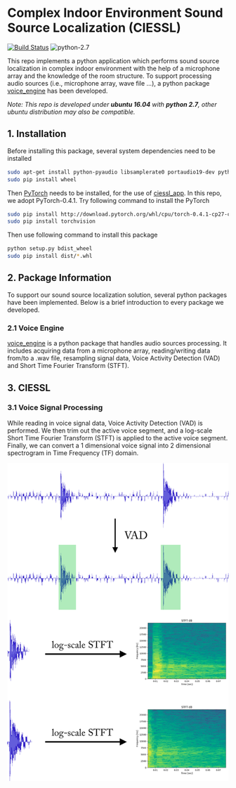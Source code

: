 # Complex Indoor Environment Sound Source Localization (CIESSL)

[![Build Status](https://travis-ci.com/TooSchoolForCool/CIESSL-py.svg?token=pTSTf8Kr3MZ8RE9G5srX&branch=master)](https://travis-ci.com/TooSchoolForCool/CIESSL-py) ![python-2.7](https://img.shields.io/badge/python-2.7-blue.svg)

This repo implements a python application which performs sound source localization in complex indoor environment with the help of a microphone array and the knowledge of the room structure. To support processing audio sources (i.e., microphone array, wave file ...), a python package [voice_engine](#21-voice-engine) has been developed.

*Note: This repo is developed under **ubuntu 16.04** with **python 2.7**, other ubuntu distribution may also be compatible.*

## 1. Installation

Before installing this package, several system dependencies need to be installed

```bash
sudo apt-get install python-pyaudio libsamplerate0 portaudio19-dev python-tk python-opencv
sudo pip install wheel
```

Then [PyTorch](https://pytorch.org) needs to be installed, for the use of [ciessl_app](ciessl_app). In this repo, we adopt PyTorch-0.4.1. Try following command to install the PyTorch

```bash
sudo pip install http://download.pytorch.org/whl/cpu/torch-0.4.1-cp27-cp27mu-linux_x86_64.whl
sudo pip install torchvision
```

Then use following command to install this package

```bash
python setup.py bdist_wheel
sudo pip install dist/*.whl
```

## 2. Package Information

To support our sound source localization solution, several python packages have been implemented. Below is a brief introduction to every package we developed. 

### 2.1 Voice Engine

[voice_engine](voice_engine) is a python package that handles audio sources processing. It includes acquiring data from a microphone array, reading/writing data from/to a .wav file, resampling signal data, Voice Activity Detection (VAD) and Short Time Fourier Transform (STFT).

## 3. CIESSL

### 3.1 Voice Signal Processing

While reading in voice signal data, Voice Activity Detection (VAD) is performed. We then trim out the active voice segment, and a log-scale Short Time Fourier Transform (STFT) is applied to the active voice segment. Finally, we can convert a 1 dimensional voice signal into  2 dimensional spectrogram in Time Frequency (TF) domain.

![voice_process_demo](demo/voice_process_demo.png)
